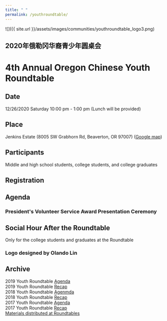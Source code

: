 ```yaml
---
title: " "
permalink: /youthroundtable/
---
```


![]({{ site.url }}/assets/images/communities/youthroundtable_logo3.png)

## 2020年俄勒冈华裔青少年圆桌会
# 4th Annual Oregon Chinese Youth Roundtable

## Date
12/26/2020 Saturday 10:00 pm - 1:00 pm (Lunch will be provided)

## Place
Jenkins Estate (8005 SW Grabhorn Rd, Beaverton, OR 97007) ([Google map](https://www.google.com/maps/place/Jenkins+Estate/@45.4627396,-122.8948271,16z/data=!4m5!3m4!1s0x0:0x9601b30bc1ad668c!8m2!3d45.461845!4d-122.8914252))

## Participants

Middle and high school students, college students, and college graduates

## Registration


## Agenda


### President's Volunteer Service Award Presentation Ceremony


## Social Hour After the Roundtable

Only for the college students and graduates at the Roundtable


### Logo designed by Olando Lin

## Archive

2019 Youth Roundtable [Agenda](/assets/pdf/youth-roundtable-2019.pdf)  
2019 Youth Roundtable [Recap](http://pdxchinese.org/youth-roundtable-2019-recap/)  
2018 Youth Roundtable [Agenmda](/assets/pdf/youth-roundtable-2018.pdf)  
2018 Youth Roundtable [Recap](http://pdxchinese.org/youth-roundtable-2018-recap/)  
2017 Youth Roundtable [Agenda](/assets/pdf/youth-roundtable-2017.pdf)  
2017 Youth Roundtable [Recap](http://pdxchinese.org/youth-roundtable-2017-recap/)  
[Materials distributed at Roundtables](http://pdxchinese.org/resources/benefits_resources/roundtable/)
